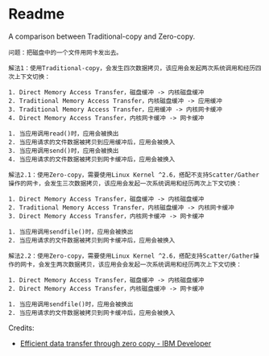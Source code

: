 # Readme
A comparison between Traditional-copy and Zero-copy.

```
问题：把磁盘中的一个文件用网卡发出去。
```

```
解法1：使用Traditional-copy，会发生四次数据拷贝，该应用会发起两次系统调用和经历四次上下文切换：

1. Direct Memory Access Transfer，磁盘缓冲 -> 内核磁盘缓冲
2. Traditional Memory Access Transfer，内核磁盘缓冲 -> 应用缓冲
3. Traditional Memory Access Transfer，应用缓冲 -> 内核网卡缓冲
4. Direct Memory Access Transfer，内核网卡缓冲 -> 网卡缓冲

1. 当应用调用read()时，应用会被换出
2. 当应用请求的文件数据被拷贝到应用缓冲后，应用会被换入
3. 当应用调用send()时，应用会被换出
4. 当应用请求的文件数据被拷贝到网卡缓冲后，应用会被换入
```

```
解法2.1：使用Zero-copy，需要使用Linux Kernel ^2.6，搭配不支持Scatter/Gather操作的网卡，会发生三次数据拷贝，该应用会发起一次系统调用和经历两次上下文切换：

1. Direct Memory Access Transfer，磁盘缓冲 -> 内核磁盘缓冲
2. Traditional Memory Access Transfer，内核磁盘缓冲 -> 内核网卡缓冲
3. Direct Memory Access Transfer，内核网卡缓冲 -> 网卡缓冲

1. 当应用调用sendfile()时，应用会被换出
2. 当应用请求的文件数据被拷贝到网卡缓冲后，应用会被换入
```

```
解法2.2：使用Zero-copy，需要使用Linux Kernel ^2.6，搭配支持Scatter/Gather操作的网卡，会发生两次数据拷贝，该应用会会发起一次系统调用和经历两次上下文切换：

1. Direct Memory Access Transfer，磁盘缓冲 -> 内核磁盘缓冲
2. Direct Memory Access Transfer，内核磁盘缓冲 -> 网卡缓冲

1. 当应用调用sendfile()时，应用会被换出
2. 当应用请求的文件数据被拷贝到网卡缓冲后，应用会被换入
```

Credits:
- [Efficient data transfer through zero copy - IBM Developer](https://developer.ibm.com/articles/j-zerocopy)
